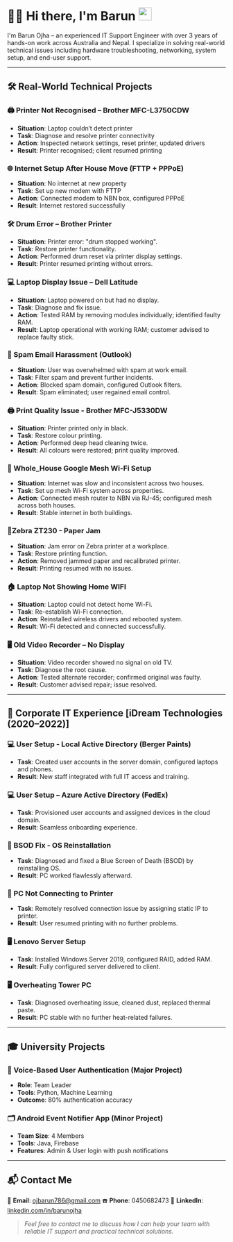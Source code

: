 # 👨‍💻 Hi there, I'm Barun <img src="https://raw.githubusercontent.com/aemmadi/aemmadi/master/wave.gif" width="30px">

I'm Barun Ojha – an experienced IT Support Engineer with over 3 years of hands-on work across Australia and Nepal. I specialize in solving real-world technical issues including hardware troubleshooting, networking, system setup, and end-user support.

---

## 🛠️ Real-World Technical Projects

### 🖨️ Printer Not Recognised – Brother MFC-L3750CDW
- **Situation**:  Laptop couldn’t detect printer  
- **Task**:       Diagnose and resolve printer connectivity  
- **Action**:     Inspected network settings, reset printer, updated drivers  
- **Result**:     Printer recognised; client resumed printing

### 🌐 Internet Setup After House Move (FTTP + PPPoE)
- **Situation**:  No internet at new property  
- **Task**:       Set up new modem with FTTP  
- **Action**:     Connected modem to NBN box, configured PPPoE  
- **Result**:     Internet restored successfully

### 🛠️ Drum Error – Brother Printer
- **Situation**: 	Printer error: "drum stopped working".
- **Task**: 		  Restore printer functionality.
- **Action**: 		Performed drum reset via printer display settings.
- **Result**: 		Printer resumed printing without errors.

### 💻 Laptop Display Issue – Dell Latitude
- **Situation**: 	Laptop powered on but had no display.
- **Task**: 		  Diagnose and fix issue.
- **Action**: 		Tested RAM by removing modules individually; identified faulty RAM.
- **Result**: 		Laptop operational with working RAM; customer advised to replace faulty stick.

### 📧 Spam Email Harassment (Outlook) 
- **Situation**: 	User was overwhelmed with spam at work email.
- **Task**: 		  Filter spam and prevent further incidents.
- **Action**: 		Blocked spam domain, configured Outlook filters.
- **Result**: 		Spam eliminated; user regained email control.

### 🖨️ Print Quality Issue - Brother MFC-J5330DW
- **Situation**: 	Printer printed only in black.
- **Task**: 		  Restore colour printing.
- **Action**: 		Performed deep head cleaning twice.
- **Result**:		  All colours were restored; print quality improved.


### 📶 Whole_House Google Mesh Wi-Fi Setup
- **Situation**: 	Internet was slow and inconsistent across two houses.
- **Task**: 		  Set up mesh Wi-Fi system across properties.
- **Action**: 		Connected mesh router to NBN via RJ-45; configured mesh across both houses.
- **Result**: 		Stable internet in both buildings.

### 📄Zebra ZT230 - Paper Jam
- **Situation**: 	Jam error on Zebra printer at a workplace.
- **Task**: 		  Restore printing function.
- **Action**: 		Removed jammed paper and recalibrated printer.
- **Result**: 		Printing resumed with no issues.

### 🏠 Laptop Not Showing Home WIFI
- **Situation**: 	Laptop could not detect home Wi-Fi.
- **Task**: 		  Re-establish Wi-Fi connection.
- **Action**: 		Reinstalled wireless drivers and rebooted system.
- **Result**: 		Wi-Fi detected and connected successfully.

### 🖥️ Old Video Recorder – No Display 
- **Situation**: 	Video recorder showed no signal on old TV.
- **Task**: 		  Diagnose the root cause.
- **Action**: 		Tested alternate recorder; confirmed original was faulty.
- **Result**: 		Customer advised repair; issue resolved.

---

## 🏢 Corporate IT Experience [iDream Technologies (2020–2022)]

### 💻 User Setup - Local Active Directory (Berger Paints) 
- **Task**:   Created user accounts in the server domain, configured laptops and phones.
- **Result**: New staff integrated with full IT access and training.

### 💻 User Setup – Azure Active Directory (FedEx) 
- **Task**:   Provisioned user accounts and assigned devices in the cloud domain.
- **Result**: Seamless onboarding experience.

### 🔧 BSOD Fix - OS Reinstallation
- **Task**: Diagnosed and fixed a Blue Screen of Death (BSOD) by reinstalling OS.
- **Result**: PC worked flawlessly afterward.

### 🚫 PC Not Connecting to Printer 
- **Task**: Remotely resolved connection issue by assigning static IP to printer.
- **Result**: User resumed printing with no further problems.

### 🖥️ Lenovo Server Setup
- **Task**: Installed Windows Server 2019, configured RAID, added RAM.
- **Result**: Fully configured server delivered to client.

### 🖥️ Overheating Tower PC 
- **Task**: Diagnosed overheating issue, cleaned dust, replaced thermal paste.
- **Result**: PC stable with no further heat-related failures.

---

## 🎓 University Projects

### 🔐 Voice-Based User Authentication (Major Project)
- **Role**:    Team Leader
- **Tools**:   Python, Machine Learning  
- **Outcome**: 80% authentication accuracy

### 🗂️ Android Event Notifier App (Minor Project)
- **Team Size**: 4 Members
- **Tools**:     Java, Firebase  
- **Features**:  Admin & User login with push notifications

---

## 📬 Contact Me

📧 **Email**: [ojbarun786@gmail.com](mailto:ojbarun786@gmail.com)
☎️ **Phone**: 0450682473
🔗 **LinkedIn**: [linkedin.com/in/barunojha](https://www.linkedin.com/in/barunojha)

> _Feel free to contact me to discuss how I can help your team with reliable IT support and practical technical solutions._

